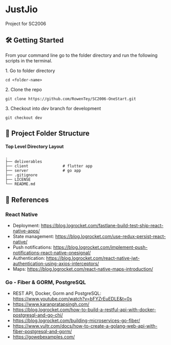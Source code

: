 # JustJio

Project for SC2006

## 🛠 Getting Started

From your command line go to the folder directory and run the following scripts in the terminal.

1\. Go to folder directory

```terminal
cd <folder-name>
```

2\. Clone the repo

```terminal
git clone https://github.com/RowenTey/SC2006-OneStart.git
```

3\. Checkout into *dev* branch for development

```terminal
git checkout dev
```

## 📂 Project Folder Structure

#### Top Level Directory Layout

```terminal
.
├── deliverables        
├── client               # flutter app
├── server               # go app
├── .gitignore
├── LICENSE
└── README.md
```

## 📖 References

### React Native

- Deployment: https://blog.logrocket.com/fastlane-build-test-ship-react-native-apps/
- State management: https://blog.logrocket.com/use-redux-persist-react-native/
- Push notifications: https://blog.logrocket.com/implement-push-notifications-react-native-onesignal/
- Authentication: https://blog.logrocket.com/react-native-jwt-authentication-using-axios-interceptors/
- Maps: https://blog.logrocket.com/react-native-maps-introduction/

### Go - Fiber & GORM, PostgreSQL

- REST API, Docker, Gorm and PostgreSQL: https://www.youtube.com/watch?v=bFYZrEuEDLE&t=0s
- https://www.karanpratapsingh.com/
- https://blog.logrocket.com/how-to-build-a-restful-api-with-docker-postgresql-and-go-chi/
- https://blog.logrocket.com/building-microservices-go-fiber/
- https://www.vultr.com/docs/how-to-create-a-golang-web-api-with-fiber-postgresql-and-gorm/
- https://gowebexamples.com/
